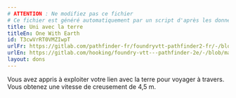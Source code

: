 ```yaml
---
# ATTENTION : Ne modifiez pas ce fichier
# Ce fichier est généré automatiquement par un script d'après les données du module Foundry VTT officiel et de sa traduction
title: Uni avec la terre
titleEn: One With Earth
id: T3cwVrRT0VMZIwpT
urlFr: https://gitlab.com/pathfinder-fr/foundryvtt-pathfinder2-fr/-/blob/master/data/feats/T3cwVrRT0VMZIwpT.htm
urlEn: https://gitlab.com/hooking/foundry-vtt---pathfinder-2e/-/blob/master/packs/data/feats.db/one-with-earth.json
layout: dons
---
```

Vous avez appris à exploiter votre lien avec la terre pour voyager à travers. Vous obtenez une vitesse de creusement de 4,5 m.

